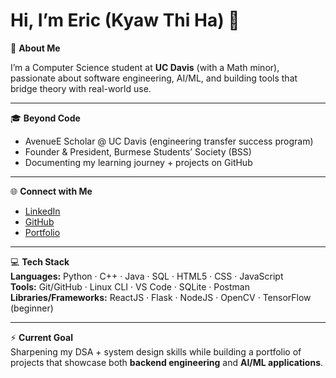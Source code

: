 # Hi, I’m Eric (Kyaw Thi Ha) 👋

💫 **About Me**  

I’m a Computer Science student at **UC Davis** (with a Math minor), passionate about software engineering, AI/ML, and building tools that bridge theory with real-world use.  

---

🎓 **Beyond Code**  
- AvenueE Scholar @ UC Davis (engineering transfer success program)  
- Founder & President, Burmese Students’ Society (BSS)  
- Documenting my learning journey + projects on GitHub  

---

🌐 **Connect with Me**  
- [LinkedIn](https://linkedin.com/in/kth10)  
- [GitHub](https://github.com/KTH-Sys)  
- [Portfolio](https://kyawthi-eric-ha.replit.app/)  

---

💻 **Tech Stack**  
**Languages:** Python · C++ · Java · SQL · HTML5 · CSS · JavaScript  
**Tools:** Git/GitHub · Linux CLI · VS Code · SQLite · Postman  
**Libraries/Frameworks:** ReactJS · Flask · NodeJS · OpenCV · TensorFlow (beginner)  

---

⚡ **Current Goal**  
Sharpening my DSA + system design skills while building a portfolio of projects that showcase both **backend engineering** and **AI/ML applications**.  

